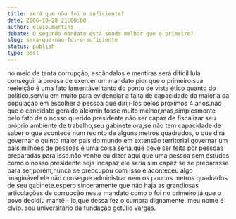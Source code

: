 ```yaml
---
title: será que não foi o suficiente?
date: 2006-10-28 21:00:00
author: elvio.martins
debate: O segundo mandato está sendo melhor que o primeiro?
slug: sera-que-nao-foi-o-suficiente
status: publish 
type: post
---
```


no meio de tanta corrupção, escândalos e mentiras será difícil lula conseguir a proesa de exercer um mandato pior que o primeiro.sua reeleição é uma fato lamentável tanto do ponto de vista ético quanto do político.serviu em muito para evidenciar a falta de capacidade da maioria da população em escolher a pessoa que diriji-los pelos próximos 4 anos.não que o candidato geraldo alckmin fosse muito melhor,mas,simplesmente pelo fato de o nosso querido presidente não ser capaz de fiscalizar seu próprio ambiente de trabalho,seu gabinete.ora,se não tem capacidade de saber o que acontece num recinto de alguns metros quadrados, o que dirá governar o quinto maior país do mundo em extensão territorial.governar um país,milhões de pessoas é uma coisa séria,que deve ser feita por pessoas preparadas para isso.não venho eu dizer aqui que uma pessoa sem estudos como o nosso presidente seja incapaz,ele seria sim capaz se se preparasse para ser,porém,nunca se preocupou com isso e aconteceu algo imaginável:ele não consegue administrar nem os poucos metros quadrados de seu gabinete.espero sinceramente que não haja as grandiosas articulações de corrupção neste mandato como o foi no primeiro,já que o povo decidiu mantê - lo,que dessa fez o cumpra dignamente.
meu nome é elvio.
sou universitário da fundação getúlio vargas.
